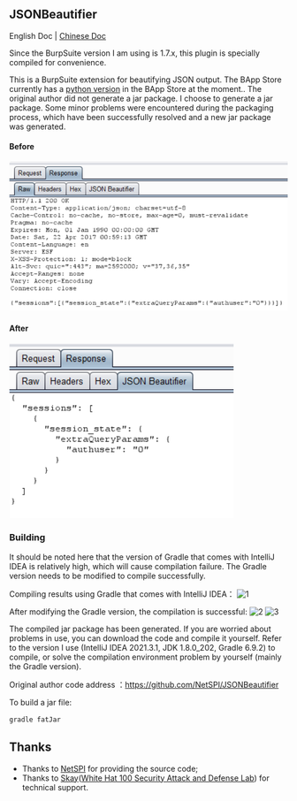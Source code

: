 ## JSONBeautifier

English Doc | [Chinese Doc](README_CN.md)

Since the BurpSuite version I am using is 1.7.x, this plugin is specially compiled for convenience.


This is a BurpSuite extension for beautifying JSON output. The BApp Store currently has a [python version](https://portswigger.net/bappstore/showbappdetails.aspx?uuid=ceed5b1568ba4b92abecce0dff1e1f2c) in the BApp Store at the moment.. The original author did not generate a jar package. I choose to generate a jar package. Some minor problems were encountered during the packaging process, which have been successfully resolved and a new jar package was generated.

#### Before
<img src="/img/JSONRaw.PNG"/>

#### After
<img src="/img/JSONBeautified.PNG"/>

### Building
It should be noted here that the version of Gradle that comes with IntelliJ IDEA is relatively high, which will cause compilation failure. The Gradle version needs to be modified to compile successfully.

Compiling results using Gradle that comes with IntelliJ IDEA：
![1](https://user-images.githubusercontent.com/89680763/149082215-fc6a0c1f-6c5f-40ae-bfae-8e75b1c5470b.png)

After modifying the Gradle version, the compilation is successful:
![2](https://user-images.githubusercontent.com/89680763/149083280-715f2b22-690a-4470-b7f1-92f291e505cd.png)
![3](https://user-images.githubusercontent.com/89680763/149083289-c6df0d54-677c-4dac-9c48-3893babf599d.png)

The compiled jar package has been generated.
If you are worried about problems in use, you can download the code and compile it yourself.
Refer to the version I use (IntelliJ IDEA 2021.3.1, JDK 1.8.0_202, Gradle 6.9.2) to compile, or solve the compilation environment problem by yourself (mainly the Gradle version).


Original author code address ：https://github.com/NetSPI/JSONBeautifier

To build a jar file:
```sh
gradle fatJar
```    

## Thanks
- Thanks to [NetSPI](https://github.com/NetSPI) for providing the source code;
- Thanks to [Skay](https://github.com/0linlin0)([White Hat 100 Security Attack and Defense Lab](https://www.whitecap100.org)) for technical support.
